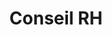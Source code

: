 ---
tags: legal_cards
cardOrder: order:1;

title: Conseil RH
image: /img/conseil_rh.png

altImage: Conseil RH
jqueryClass: conseil
---